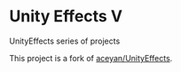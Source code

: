 # Unity Effects V

UnityEffects series of projects 

This project is a fork of [aceyan/UnityEffects](https://github.com/aceyan/UnityEffects).

